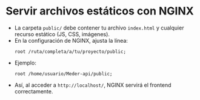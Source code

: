 # Servir archivos estáticos con NGINX

- La carpeta `public/` debe contener tu archivo `index.html` y cualquier recurso estático (JS, CSS, imágenes).
- En la configuración de NGINX, ajusta la línea:
  ```nginx
  root /ruta/completa/a/tu/proyecto/public;
  ```
- Ejemplo:
  ```nginx
  root /home/usuario/Meder-api/public;
  ```
- Así, al acceder a `http://localhost/`, NGINX servirá el frontend correctamente. 